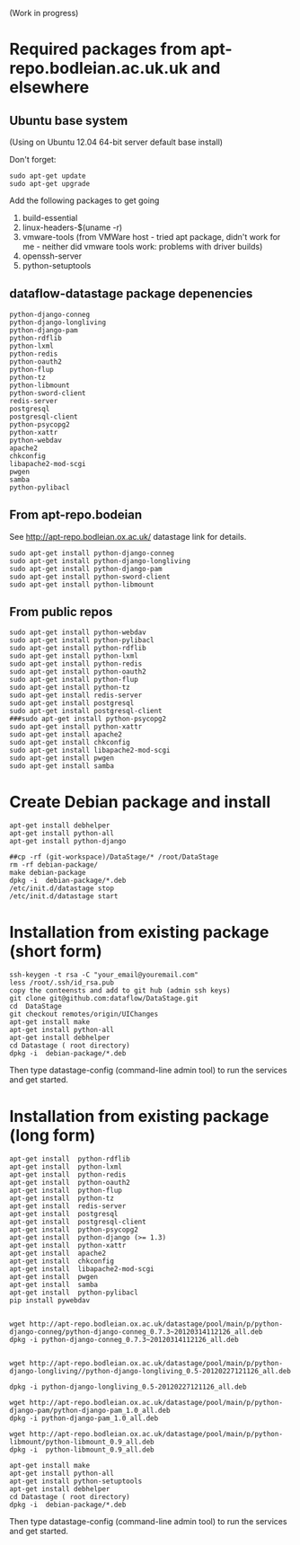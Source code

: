 (Work in progress)

# Required packages from apt-repo.bodleian.ac.uk.uk and elsewhere

## Ubuntu base system

(Using on Ubuntu 12.04 64-bit server default base install)

Don't forget:

    sudo apt-get update
    sudo apt-get upgrade

Add the following packages to get going

1. build-essential 
2. linux-headers-$(uname -r)
3. vmware-tools (from VMWare host - tried apt package, didn't work for me - neither did vmware tools work: problems with driver builds)
4. openssh-server
5. python-setuptools

## dataflow-datastage package depenencies

    python-django-conneg
    python-django-longliving
    python-django-pam
    python-rdflib
    python-lxml
    python-redis
    python-oauth2
    python-flup
    python-tz
    python-libmount
    python-sword-client
    redis-server
    postgresql
    postgresql-client
    python-psycopg2
    python-xattr
    python-webdav
    apache2
    chkconfig
    libapache2-mod-scgi
    pwgen
    samba
    python-pylibacl

## From apt-repo.bodeian

See http://apt-repo.bodleian.ox.ac.uk/ datastage link for details.

    sudo apt-get install python-django-conneg
    sudo apt-get install python-django-longliving
    sudo apt-get install python-django-pam
    sudo apt-get install python-sword-client
    sudo apt-get install python-libmount

## From public repos

    sudo apt-get install python-webdav
    sudo apt-get install python-pylibacl
    sudo apt-get install python-rdflib
    sudo apt-get install python-lxml
    sudo apt-get install python-redis
    sudo apt-get install python-oauth2
    sudo apt-get install python-flup
    sudo apt-get install python-tz
    sudo apt-get install redis-server
    sudo apt-get install postgresql
    sudo apt-get install postgresql-client
    ###sudo apt-get install python-psycopg2
    sudo apt-get install python-xattr
    sudo apt-get install apache2
    sudo apt-get install chkconfig
    sudo apt-get install libapache2-mod-scgi
    sudo apt-get install pwgen
    sudo apt-get install samba

# Create Debian package and install

    apt-get install debhelper
    apt-get install python-all
    apt-get install python-django

    ##cp -rf (git-workspace)/DataStage/* /root/DataStage
    rm -rf debian-package/
    make debian-package
    dpkg -i  debian-package/*.deb
    /etc/init.d/datastage stop
    /etc/init.d/datastage start


# Installation from existing package (short form)

    ssh-keygen -t rsa -C "your_email@youremail.com"
    less /root/.ssh/id_rsa.pub 
    copy the conteensts and add to git hub (admin ssh keys)
    git clone git@github.com:dataflow/DataStage.git
    cd  DataStage
    git checkout remotes/origin/UIChanges
    apt-get install make
    apt-get install python-all
    apt-get install debhelper
    cd Datastage ( root directory)
    dpkg -i  debian-package/*.deb
 
Then type datastage-config (command-line admin tool)  to run the services and get started.

# Installation from existing package (long form)

    apt-get install  python-rdflib 
    apt-get install  python-lxml 
    apt-get install  python-redis 
    apt-get install  python-oauth2 
    apt-get install  python-flup 
    apt-get install  python-tz 
    apt-get install  redis-server 
    apt-get install  postgresql 
    apt-get install  postgresql-client
    apt-get install  python-psycopg2 
    apt-get install  python-django (>= 1.3) 
    apt-get install  python-xattr 
    apt-get install  apache2
    apt-get install  chkconfig 
    apt-get install  libapache2-mod-scgi 
    apt-get install  pwgen 
    apt-get install  samba 
    apt-get install  python-pylibacl 
    pip install pywebdav


    wget http://apt-repo.bodleian.ox.ac.uk/datastage/pool/main/p/python-django-conneg/python-django-conneg_0.7.3~20120314112126_all.deb
    dpkg -i python-django-conneg_0.7.3~20120314112126_all.deb


    wget http://apt-repo.bodleian.ox.ac.uk/datastage/pool/main/p/python-django-longliving//python-django-longliving_0.5-20120227121126_all.deb

    dpkg -i python-django-longliving_0.5-20120227121126_all.deb

    wget http://apt-repo.bodleian.ox.ac.uk/datastage/pool/main/p/python-django-pam/python-django-pam_1.0_all.deb
    dpkg -i python-django-pam_1.0_all.deb

    wget http://apt-repo.bodleian.ox.ac.uk/datastage/pool/main/p/python-libmount/python-libmount_0.9_all.deb
    dpkg -i  python-libmount_0.9_all.deb

    apt-get install make
    apt-get install python-all
    apt-get install python-setuptools
    apt-get install debhelper
    cd Datastage ( root directory)
    dpkg -i  debian-package/*.deb
 
Then type datastage-config (command-line admin tool)  to run the services and get started.

